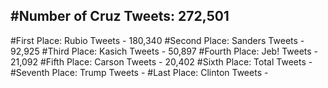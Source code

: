 #Number of Cruz Tweets: 272,501
---
#First Place: Rubio Tweets - 180,340
#Second Place: Sanders Tweets - 92,925
#Third Place: Kasich Tweets - 50,897
#Fourth Place: Jeb! Tweets - 21,092
#Fifth Place: Carson Tweets - 20,402
#Sixth Place: Total Tweets -  
#Seventh Place: Trump Tweets - 
#Last Place: Clinton Tweets - 
